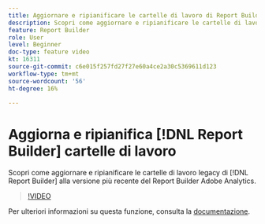 ```yaml
---
title: Aggiornare e ripianificare le cartelle di lavoro di Report Builder
description: Scopri come aggiornare e ripianificare le cartelle di lavoro del Report Builder legacy alla versione più recente del Report Builder Adobe Analytics.
feature: Report Builder
role: User
level: Beginner
doc-type: feature video
kt: 16311
source-git-commit: c6e015f257fd27f27e60a4ce2a30c5369611d123
workflow-type: tm+mt
source-wordcount: '56'
ht-degree: 16%

---
```


# Aggiorna e ripianifica [!DNL Report Builder] cartelle di lavoro

Scopri come aggiornare e ripianificare le cartelle di lavoro legacy di [!DNL Report Builder] alla versione più recente del Report Builder Adobe Analytics.

>[!VIDEO](https://video.tv.adobe.com/v/3434957/?quality=12&learn=on)

Per ulteriori informazioni su questa funzione, consulta la [documentazione](https://experienceleague.adobe.com/en/docs/analytics/analyze/report-builder/home).

